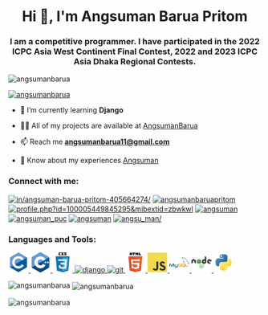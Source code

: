 <h1 align="center">Hi 👋, I'm Angsuman Barua Pritom</h1>
<h3 align="center">I am a competitive programmer. I have participated in the 2022 ICPC Asia West Continent Final Contest, 2022 and 2023 ICPC Asia Dhaka Regional Contests.</h3>

<p align="left"> <img src="https://komarev.com/ghpvc/?username=angsumanbarua&label=Profile%20views&color=0e75b6&style=flat" alt="angsumanbarua" /> </p>

<p align="left"> <a href="https://github.com/ryo-ma/github-profile-trophy"><img src="https://github-profile-trophy.vercel.app/?username=angsumanbarua" alt="angsumanbarua" /></a> </p>

- 🌱 I’m currently learning **Django**

- 👨‍💻 All of my projects are available at <a href="https://github.com/AngsumanBarua">AngsumanBarua</a>

- 📫 Reach me **angsumanbarua11@gmail.com**

- 📄 Know about my experiences <a href="https://www.linkedin.com/in/angsuman-barua-pritom-405664274/">Angsuman</a>

<h3 align="left">Connect with me:</h3>
<p align="left">
<a href="https://linkedin.com/in/in/angsuman-barua-pritom-405664274/" target="blank"><img align="center" src="https://raw.githubusercontent.com/rahuldkjain/github-profile-readme-generator/master/src/images/icons/Social/linked-in-alt.svg" alt="in/angsuman-barua-pritom-405664274/" height="30" width="40" /></a>
<a href="https://kaggle.com/angsumanbaruapritom" target="blank"><img align="center" src="https://raw.githubusercontent.com/rahuldkjain/github-profile-readme-generator/master/src/images/icons/Social/kaggle.svg" alt="angsumanbaruapritom" height="30" width="40" /></a>
<a href="https://fb.com/profile.php?id=100005449845295&mibextid=zbwkwl" target="blank"><img align="center" src="https://raw.githubusercontent.com/rahuldkjain/github-profile-readme-generator/master/src/images/icons/Social/facebook.svg" alt="profile.php?id=100005449845295&mibextid=zbwkwl" height="30" width="40" /></a>
<a href="https://www.codechef.com/users/angsuman" target="blank"><img align="center" src="https://cdn.jsdelivr.net/npm/simple-icons@3.1.0/icons/codechef.svg" alt="angsuman" height="30" width="40" /></a>
<a href="https://www.hackerrank.com/angsuman_puc" target="blank"><img align="center" src="https://raw.githubusercontent.com/rahuldkjain/github-profile-readme-generator/master/src/images/icons/Social/hackerrank.svg" alt="angsuman_puc" height="30" width="40" /></a>
<a href="https://codeforces.com/profile/angsuman" target="blank"><img align="center" src="https://raw.githubusercontent.com/rahuldkjain/github-profile-readme-generator/master/src/images/icons/Social/codeforces.svg" alt="angsuman" height="30" width="40" /></a>
<a href="https://www.leetcode.com/angsu_man/" target="blank"><img align="center" src="https://raw.githubusercontent.com/rahuldkjain/github-profile-readme-generator/master/src/images/icons/Social/leet-code.svg" alt="angsu_man/" height="30" width="40" /></a>
</p>

<h3 align="left">Languages and Tools:</h3>
<p align="left"> <a href="https://www.cprogramming.com/" target="_blank" rel="noreferrer"> <img src="https://raw.githubusercontent.com/devicons/devicon/master/icons/c/c-original.svg" alt="c" width="40" height="40"/> </a> <a href="https://www.w3schools.com/cpp/" target="_blank" rel="noreferrer"> <img src="https://raw.githubusercontent.com/devicons/devicon/master/icons/cplusplus/cplusplus-original.svg" alt="cplusplus" width="40" height="40"/> </a> <a href="https://www.w3schools.com/css/" target="_blank" rel="noreferrer"> <img src="https://raw.githubusercontent.com/devicons/devicon/master/icons/css3/css3-original-wordmark.svg" alt="css3" width="40" height="40"/> </a> <a href="https://www.djangoproject.com/" target="_blank" rel="noreferrer"> <img src="https://cdn.worldvectorlogo.com/logos/django.svg" alt="django" width="40" height="40"/> </a> <a href="https://git-scm.com/" target="_blank" rel="noreferrer"> <img src="https://www.vectorlogo.zone/logos/git-scm/git-scm-icon.svg" alt="git" width="40" height="40"/> </a> <a href="https://www.w3.org/html/" target="_blank" rel="noreferrer"> <img src="https://raw.githubusercontent.com/devicons/devicon/master/icons/html5/html5-original-wordmark.svg" alt="html5" width="40" height="40"/> </a> <a href="https://developer.mozilla.org/en-US/docs/Web/JavaScript" target="_blank" rel="noreferrer"> <img src="https://raw.githubusercontent.com/devicons/devicon/master/icons/javascript/javascript-original.svg" alt="javascript" width="40" height="40"/> </a> <a href="https://www.mysql.com/" target="_blank" rel="noreferrer"> <img src="https://raw.githubusercontent.com/devicons/devicon/master/icons/mysql/mysql-original-wordmark.svg" alt="mysql" width="40" height="40"/> </a> <a href="https://nodejs.org" target="_blank" rel="noreferrer"> <img src="https://raw.githubusercontent.com/devicons/devicon/master/icons/nodejs/nodejs-original-wordmark.svg" alt="nodejs" width="40" height="40"/> </a> <a href="https://www.python.org" target="_blank" rel="noreferrer"> <img src="https://raw.githubusercontent.com/devicons/devicon/master/icons/python/python-original.svg" alt="python" width="40" height="40"/> </a> </p>

<p><img align="left" src="https://github-readme-stats.vercel.app/api/top-langs?username=angsumanbarua&show_icons=true&locale=en&layout=compact" alt="angsumanbarua" /></p>

<p>&nbsp;<img align="center" src="https://github-readme-stats.vercel.app/api?username=angsumanbarua&show_icons=true&locale=en" alt="angsumanbarua" /></p>

<p><img align="center" src="https://github-readme-streak-stats.herokuapp.com/?user=angsumanbarua&" alt="angsumanbarua" /></p>
